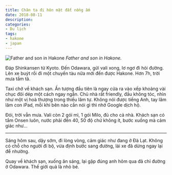 ```yaml
---
title: Chân ta đi hôn mặt đất nồng ấm
date: 2018-08-11
description:
categories:
- Du lịch
tags:
- hakone
- japan
---
```

![Father and son in Hakone](/2018/08/11/father-and-son-hakone.jpeg)
*Father and son in Hakone.*

Đáp Shinkansen từ Kyoto. Đến Odawara, gửi vali xong, lơ ngơ đi hỏi đường. Lên xe buýt rồi đi một chuyến tàu nữa mới đến được Hakone. Hơn 7h, trời mưa tầm tã.

Taxi chở về khách sạn. Ấn tượng đầu tiên là ngay cửa ra vào xếp khoảng vài chục đôi dép một cách ngay ngắn. Chủ nhà rất friendly, đầu không tóc, nhìn như một vị hoà thượng trong thiếu lâm tự. Không nói được tiếng Anh, tay lăm lăm con iPad, mỗi khi bên nào cần nói gì thì nhờ Google dịch hộ.

Đói, trời vẫn mưa. Vali còn 2 gói mì, 1 gói Milo, đủ cho cả nhà. Khách sạn có tắm Onsen luôn, nước phải đến 40, 50 độ chứ không ít, bước xuống mà cảm giác như...

---

Sáng hôm sau, dậy sớm, đi lòng vòng, cảm giác như đang ở Đà Lạt. Không có chỗ cho người đi bộ, vừa định bước sang đường, lái xe đã dừng ngay lại để nhường.

Quay về khách sạn, xuống ăn sáng, lại gặp đúng anh hôm qua đã chỉ đường ở Odawara. Thế giới quả là nhỏ bé.
